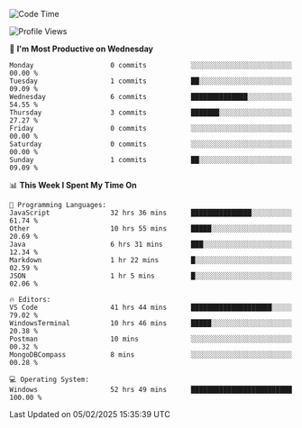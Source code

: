 <!--START_SECTION:waka-->
![Code Time](http://img.shields.io/badge/Code%20Time-4%2C022%20hrs%2044%20mins-blue)

![Profile Views](http://img.shields.io/badge/Profile%20Views-0-blue)

📅 **I'm Most Productive on Wednesday** 

```text
Monday                   0 commits           ░░░░░░░░░░░░░░░░░░░░░░░░░   00.00 % 
Tuesday                  1 commits           ██░░░░░░░░░░░░░░░░░░░░░░░   09.09 % 
Wednesday                6 commits           ██████████████░░░░░░░░░░░   54.55 % 
Thursday                 3 commits           ███████░░░░░░░░░░░░░░░░░░   27.27 % 
Friday                   0 commits           ░░░░░░░░░░░░░░░░░░░░░░░░░   00.00 % 
Saturday                 0 commits           ░░░░░░░░░░░░░░░░░░░░░░░░░   00.00 % 
Sunday                   1 commits           ██░░░░░░░░░░░░░░░░░░░░░░░   09.09 % 
```


📊 **This Week I Spent My Time On** 

```text
💬 Programming Languages: 
JavaScript               32 hrs 36 mins      ███████████████░░░░░░░░░░   61.74 % 
Other                    10 hrs 55 mins      █████░░░░░░░░░░░░░░░░░░░░   20.69 % 
Java                     6 hrs 31 mins       ███░░░░░░░░░░░░░░░░░░░░░░   12.34 % 
Markdown                 1 hr 22 mins        █░░░░░░░░░░░░░░░░░░░░░░░░   02.59 % 
JSON                     1 hr 5 mins         █░░░░░░░░░░░░░░░░░░░░░░░░   02.06 % 

🔥 Editors: 
VS Code                  41 hrs 44 mins      ████████████████████░░░░░   79.02 % 
WindowsTerminal          10 hrs 46 mins      █████░░░░░░░░░░░░░░░░░░░░   20.38 % 
Postman                  10 mins             ░░░░░░░░░░░░░░░░░░░░░░░░░   00.32 % 
MongoDBCompass           8 mins              ░░░░░░░░░░░░░░░░░░░░░░░░░   00.28 % 

💻 Operating System: 
Windows                  52 hrs 49 mins      █████████████████████████   100.00 % 
```


 Last Updated on 05/02/2025 15:35:39 UTC
<!--END_SECTION:waka-->

